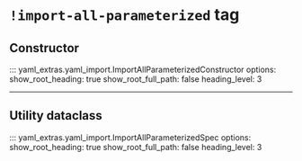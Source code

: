 # `!import-all-parameterized` tag

## Constructor

::: yaml_extras.yaml_import.ImportAllParameterizedConstructor
    options:
      show_root_heading: true
      show_root_full_path: false
      heading_level: 3

---

## Utility dataclass

::: yaml_extras.yaml_import.ImportAllParameterizedSpec
    options:
      show_root_heading: true
      show_root_full_path: false
      heading_level: 3

